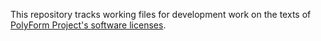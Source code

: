 This repository tracks working files for development work on the texts of [PolyForm Project's software licenses](https://polyformproject.org/licenses/).

